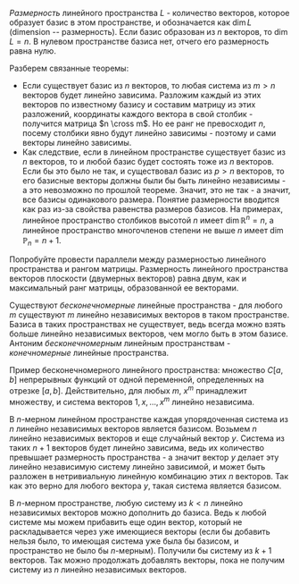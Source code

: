 *Размерность* линейного пространства $L$ - количество векторов, которое образует базис в этом пространстве, и обозначается как $\dim L$ (dimension -- размерность). Если базис образован из $n$ векторов, то $\dim L = n$.
В нулевом пространстве базиса нет, отчего его размерность равна нулю.

Разберем связанные теоремы:
- Если существует базис из $n$ векторов, то любая система из $m>n$ векторов будет линейно зависима. Разложим каждый из этих векторов по известному базису и составим матрицу из этих разложений, координаты каждого вектора в свой столбик - получится матрица $n \cross m$. Но ее ранг не превосходит $n$, посему столбики явно будут линейно зависимы - поэтому и сами векторы линейно зависимы.
- Как следствие, если в линейном пространстве существует базис из $n$ векторов, то и любой базис будет состоять тоже из $n$ векторов. Если бы это было не так, и существовал базис из $p>n$ векторов, то его базисные векторы должны были бы быть линейно независимы - а это невозможно по прошлой теореме. Значит, это не так - а значит, все базисы одинакового размера.
Понятие размерности вводится как раз из-за свойства равенства размеров базисов.
На примерах, линейное пространство столбиков высотой $n$ имеет $\dim \mathbb R^n = n$, а линейное пространство многочленов степени не выше $n$ имеет $\dim \mathbb P_n = n+1$.

Попробуйте провести параллели между размерностью линейного пространства и рангом матрицы. Размерность линейного пространства векторов плоскости (двумерных векторов) равна двум, как и максимальный ранг матрицы, образованной ее векторами.

Существуют *бесконечномерные* линейные пространства - для любого $m$ существуют $m$ линейно независимых векторов в таком пространстве. Базиса в таких пространствах не существует, ведь всегда можно взять больше линейно независимых векторов, чем могло быть в этом базисе. Антоним *бесконечномерным* линейным пространствам - *конечномерные* линейные пространства.

Пример бесконечномерного линейного пространства: множество $C[a,b]$ непрерывных функций от одной переменной, определенных на отрезке $[a,b]$. Действительно, для любых $m$, $x^m$ принадлежит множеству, и система векторов $1, x, \ldots, x^m$ линейно независима.

В $n$-мерном линейном пространстве каждая упорядоченная система из $n$ линейно независимых векторов является базисом. Возьмем $n$ линейно независимых векторов и еще случайный вектор $y$. Система из таких $n+1$ векторов будет линейно зависима, ведь их количество превышает размерность пространства - а значит вектор $y$ делает эту линейно независимую систему линейно зависимой, и может быть разложен в нетривиальную линейную комбинацию этих $n$ векторов. Так как это верно для любого вектора $y$, такая система является базисом.

В $n$-мерном пространстве, любую систему из $k<n$ линейно независимых векторов можно дополнить до базиса. Ведь к любой системе мы можем прибавить еще один вектор, который не раскладывается через уже имеющиеся векторы (если бы добавить нельзя было, то имеющая система уже была бы базисом, и пространство не было бы $n$-мерным). Получили бы систему из $k+1$ векторов. Так можно продолжать добавлять векторы, пока не получим систему из $n$ линейно независимых векторов.
